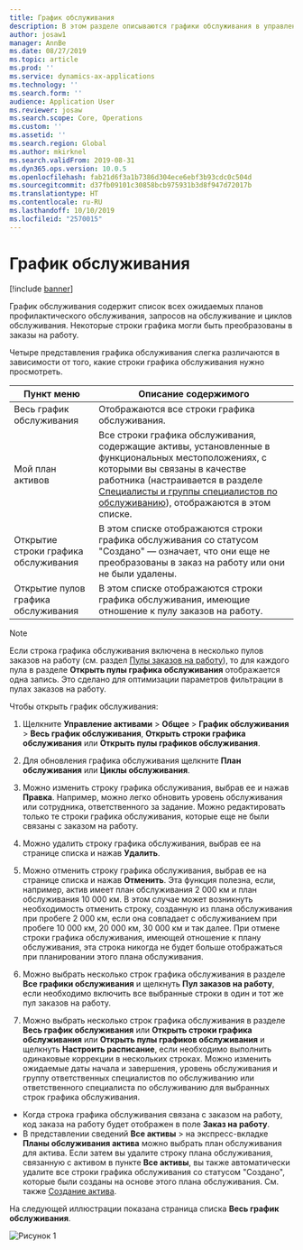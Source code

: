 ```yaml
---
title: График обслуживания
description: В этом разделе описываются графики обслуживания в управлении активами.
author: josaw1
manager: AnnBe
ms.date: 08/27/2019
ms.topic: article
ms.prod: ''
ms.service: dynamics-ax-applications
ms.technology: ''
ms.search.form: ''
audience: Application User
ms.reviewer: josaw
ms.search.scope: Core, Operations
ms.custom: ''
ms.assetid: ''
ms.search.region: Global
ms.author: mkirknel
ms.search.validFrom: 2019-08-31
ms.dyn365.ops.version: 10.0.5
ms.openlocfilehash: fab21d6f3a1b7386d304ece6ebf3b93cdc0c504d
ms.sourcegitcommit: d37fb09101c30858bcb975931b3d8f947d72017b
ms.translationtype: HT
ms.contentlocale: ru-RU
ms.lasthandoff: 10/10/2019
ms.locfileid: "2570015"
---
```

# <a name="maintenance-schedule"></a>График обслуживания

[!include [banner](../../includes/banner.md)]

 

График обслуживания содержит список всех ожидаемых планов профилактического обслуживания, запросов на обслуживание и циклов обслуживания. Некоторые строки графика могли быть преобразованы в заказы на работу.

Четыре представления графика обслуживания слегка различаются в зависимости от того, какие строки графика обслуживания нужно просмотреть.

| Пункт меню                  | Описание содержимого                                                                                                                                             |
|----------------------------|----------------------------------------------------------------------------------------------------------------------------------------------------------------------------------------------|
| Весь график обслуживания       | Отображаются все строки графика обслуживания.     |
| Мой план активов        | Все строки графика обслуживания, содержащие активы, установленные в функциональных местоположениях, с которыми вы связаны в качестве работника (настраивается в разделе [Специалисты и группы специалистов по обслуживанию](../setup-for-objects/workers-and-worker-groups.md)), отображаются в этом списке. |
| Открытие строки графика обслуживания | В этом списке отображаются строки графика обслуживания со статусом "Создано" — означает, что они еще не преобразованы в заказ на работу или они не были удалены.                                            |
| Открытие пулов графика обслуживания | В этом списке отображаются строки графика обслуживания, имеющие отношение к пулу заказов на работу.                                                                                                                  |

>[!NOTE]
>Если строка графика обслуживания включена в несколько пулов заказов на работу (см. раздел [Пулы заказов на работу](../work-orders/work-order-pools.md)), то для каждого пула в разделе **Открыть пулы графика обслуживания** отображается одна запись. Это сделано для оптимизации параметров фильтрации в пулах заказов на работу.

Чтобы открыть график обслуживания:

1. Щелкните **Управление активами** > **Общее** > **График обслуживания** > **Весь график обслуживания**, **Открыть строки графика обслуживания** или **Открыть пулы графиков обслуживания**.

2. Для обновления графика обслуживания щелкните **План обслуживания** или **Циклы обслуживания**. 

3. Можно изменить строку графика обслуживания, выбрав ее и нажав **Правка**. Например, можно легко обновить уровень обслуживания или сотрудника, ответственного за задание. Можно редактировать только те строки графика обслуживания, которые еще не были связаны с заказом на работу.

4. Можно удалить строку графика обслуживания, выбрав ее на странице списка и нажав **Удалить**.

5. Можно отменить строку графика обслуживания, выбрав ее на странице списка и нажав **Отменить**. Эта функция полезна, если, например, актив имеет план обслуживания 2 000 км и план обслуживания 10 000 км. В этом случае может возникнуть необходимость отменить строку, созданную из плана обслуживания при пробеге 2 000 км, если она совпадает с обслуживанием при пробеге 10 000 км, 20 000 км, 30 000 км и так далее. При отмене строки графика обслуживания, имеющей отношение к плану обслуживания, эта строка никогда не будет больше отображаться при планировании этого плана обслуживания.

6. Можно выбрать несколько строк графика обслуживания в разделе **Все графики обслуживания** и щелкнуть **Пул заказов на работу**, если необходимо включить все выбранные строки в один и тот же пул заказов на работу.

7. Можно выбрать несколько строк графика обслуживания в разделе **Весь график обслуживания** или **Открыть строки графика обслуживания** или **Открыть пулы графиков обслуживания** и щелкнуть **Настроить расписание**, если необходимо выполнить одинаковые коррекции в нескольких строках. Можно изменить ожидаемые даты начала и завершения, уровень обслуживания и группу ответственных специалистов по обслуживанию или ответственного специалиста по обслуживанию для выбранных строк графика обслуживания.

- Когда строка графика обслуживания связана с заказом на работу, код заказа на работу будет отображен в поле **Заказ на работу**.  
- В представлении сведений **Все активы** > на экспресс-вкладке **Планы обслуживания актива** можно выбрать план обслуживания для актива. Если затем вы удалите строку плана обслуживания, связанную с активом в пункте **Все активы**, вы также автоматически удалите все строки графика обслуживания со статусом "Создано", которые были созданы на основе этого плана обслуживания. См. также [Создание актива](../objects/create-an-object.md).

На следующей иллюстрации показана страница списка **Весь график обслуживания**.

![Рисунок 1](media/16-preventive-maintenance.png)

